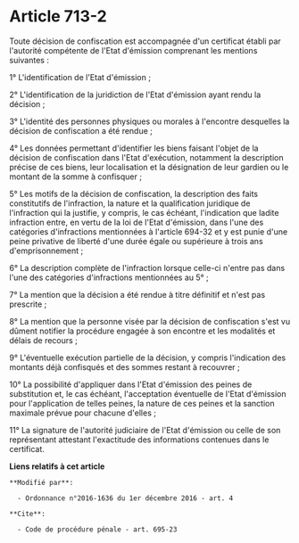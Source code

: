 # Article 713-2

Toute décision de confiscation est accompagnée d'un certificat établi par l'autorité compétente de l'Etat d'émission
comprenant les mentions suivantes : 

1° L'identification de l'Etat d'émission ; 

2° L'identification de la juridiction de l'Etat d'émission ayant rendu la décision ; 

3° L'identité des personnes physiques ou morales à l'encontre desquelles la décision de confiscation a été rendue ; 

4° Les données permettant d'identifier les biens faisant l'objet de la décision de confiscation dans l'Etat d'exécution,
notamment la description précise de ces biens, leur localisation et la désignation de leur gardien ou le montant de la somme
à confisquer ; 

5° Les motifs de la décision de confiscation, la description des faits constitutifs de l'infraction, la nature et la
qualification juridique de l'infraction qui la justifie, y compris, le cas échéant, l'indication que ladite infraction entre,
en vertu de la loi de l'Etat d'émission, dans l'une des catégories d'infractions mentionnées à l'article 694-32 et y est
punie d'une peine privative de liberté d'une durée égale ou supérieure à trois ans d'emprisonnement ; 

6° La description complète de l'infraction lorsque celle-ci n'entre pas dans l'une des catégories d'infractions mentionnées
au 5° ; 

7° La mention que la décision a été rendue à titre définitif et n'est pas prescrite ; 

8° La mention que la personne visée par la décision de confiscation s'est vu dûment notifier la procédure engagée à son
encontre et les modalités et délais de recours ; 

9° L'éventuelle exécution partielle de la décision, y compris l'indication des montants déjà confisqués et des sommes restant
à recouvrer ; 

10° La possibilité d'appliquer dans l'Etat d'émission des peines de substitution et, le cas échéant, l'acceptation éventuelle
de l'Etat d'émission pour l'application de telles peines, la nature de ces peines et la sanction maximale prévue pour chacune
d'elles ; 

11° La signature de l'autorité judiciaire de l'Etat d'émission ou celle de son représentant attestant l'exactitude des
informations contenues dans le certificat.

**Liens relatifs à cet article**

	**Modifié par**:

	  - Ordonnance n°2016-1636 du 1er décembre 2016 - art. 4

	**Cite**:

	  - Code de procédure pénale - art. 695-23
